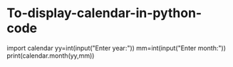 # To-display-calendar-in-python-code 

import calendar 
yy=int(input("Enter year:"))
mm=int(input("Enter month:"))
print(calendar.month(yy,mm)) 
